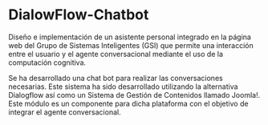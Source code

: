# DialowFlow-Chatbot
Diseño e implementación de un asistente personal integrado en la página web del Grupo de Sistemas Inteligentes (GSI) que permite una interacción entre el usuario y el agente conversacional mediante el uso de la computación cognitiva. 

Se ha desarrollado una chat bot para realizar las conversaciones necesarias. Este sistema ha sido desarrollado utilizando la alternativa Dialogflow así como un Sistema de Gestión de Contenidos llamado Joomla!. Este módulo es un componente para dicha plataforma con el objetivo de integrar el agente conversacional.
